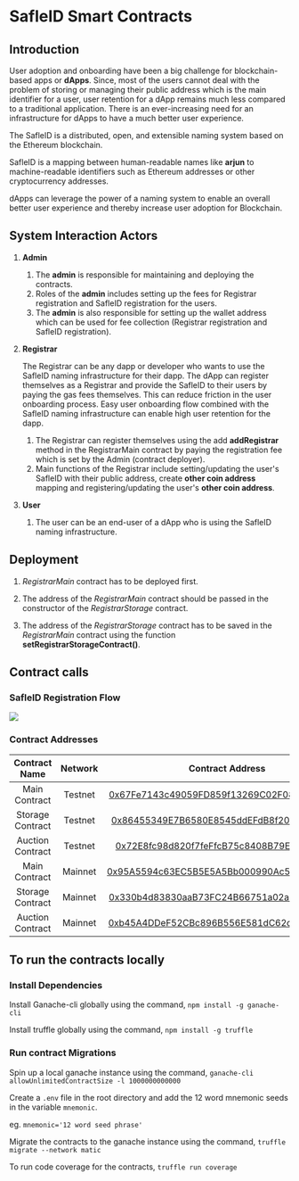 # SafleID Smart Contracts

## Introduction

User adoption and onboarding have been a big challenge for blockchain-based apps or **dApps**.
Since, most of the users cannot deal with the problem of storing or managing their public address which is the main identifier for a user, user retention for a dApp remains much less compared to a traditional application. There is an ever-increasing need for an infrastructure for dApps to have a much better user experience.

The SafleID is a distributed, open, and extensible naming system based on the Ethereum blockchain.

SafleID is a mapping between human-readable names like **arjun** to machine-readable identifiers such as Ethereum addresses or other cryptocurrency addresses.

dApps can leverage the power of a naming system to enable an overall better user experience and thereby increase user adoption for Blockchain.

## System Interaction Actors

1. **Admin**
    1. The **admin** is responsible for maintaining and deploying the contracts.
    2. Roles of the **admin** includes setting up the fees for Registrar registration and SafleID registration for the users.
    3. The **admin** is also responsible for setting up the wallet address which can be used for fee collection (Registrar registration and SafleID registration).
2. **Registrar**

    The Registrar can be any dapp or developer who wants to use the SafleID naming infrastructure for their dapp. The dApp can register themselves as a Registrar and provide the SafleID to their users by paying the gas fees themselves. This can reduce friction in the user onboarding process. Easy user onboarding flow combined with the SafleID naming infrastructure can enable high user retention for the dapp.

    1. The Registrar can register themselves using the add **addRegistrar** method in the RegistrarMain contract by paying the registration fee which is set by the Admin (contract deployer).
    2. Main functions of the Registrar include setting/updating the user's SafleID with their public address, create **other coin address** mapping and registering/updating the user's **other coin address**.
3. **User**
    1. The user can be an end-user of a dApp who is using the SafleID naming infrastructure.
    
## **Deployment**

1. *RegistrarMain* contract has to be deployed first.

2. The address of the *RegistrarMain* contract should be passed in the constructor of the *RegistrarStorage* contract.

3. The address of the *RegistrarStorage* contract has to be saved in the *RegistrarMain* contract using the function **setRegistrarStorageContract()**.

## Contract calls

### SafleID Registration Flow

![](https://s3.us-west-2.amazonaws.com/secure.notion-static.com/12a8e0ae-8cf3-4cc8-a245-2c2dac6918b8/Smart_Contract_Architecture.png?X-Amz-Algorithm=AWS4-HMAC-SHA256&X-Amz-Credential=AKIAT73L2G45O3KS52Y5%2F20210201%2Fus-west-2%2Fs3%2Faws4_request&X-Amz-Date=20210201T140727Z&X-Amz-Expires=86400&X-Amz-Signature=150c11d598ae9452b518d188ef869bde81b3ab63646c6bd91cbe72963588d488&X-Amz-SignedHeaders=host&response-content-disposition=filename%20%3D%22Smart_Contract_Architecture.png%22)

### Contract Addresses

| Contract Name         | Network       | Contract Address                           |
|:---------------------:|:-------------:|:------------------------------------------:|
| Main Contract         | Testnet       | [0x67Fe7143c49059FD859f13269C02F08ABF33d9Aa](https://explorer-mumbai.maticvigil.com/address/0x67Fe7143c49059FD859f13269C02F08ABF33d9Aa/transactions) |
| Storage Contract      | Testnet       | [0x86455349E7B6580E8545ddEFdB8f20b9F475ab1f](https://explorer-mumbai.maticvigil.com/address/0x86455349E7B6580E8545ddEFdB8f20b9F475ab1f/transactions) |
| Auction Contract      | Testnet       | [0x72E8fc98d820f7feFfcB75c8408B79E4f94eaC3b](https://explorer-mumbai.maticvigil.com/address/0x72E8fc98d820f7feFfcB75c8408B79E4f94eaC3b/transactions) |
| Main Contract         | Mainnet       | [0x95A5594c63EC5B5E5A5Bb000990Ac567d90095dB](https://polygonscan.com/tx/0x1e1981ebf6b65af2fc61f60d6d57604b8e386380f6cd8398cd98fdee570ca80e) |
| Storage Contract      | Mainnet       | [0x330b4d83830aaB73FC24B66751a02a6EE693671e](https://polygonscan.com/tx/0x4c44652a8cff8ca59cd6e39ecce16e807e3b461d4520d29b623bbe43769faed2) |
| Auction Contract      | Mainnet       | [0xb45A4DDeF52CBc896B556E581dC62cef306e8A7d](https://polygonscan.com/tx/0xe3c4fb1ded555d0df34c57abfb97c6b85123fec3480e5cd10fbca1f7d44afe69) |

## To run the contracts locally

### Install Dependencies

Install Ganache-cli globally using the command,
```npm install -g ganache-cli```


Install truffle globally using the command,
```npm install -g truffle```


### Run contract Migrations

Spin up a local ganache instance using the command,
```ganache-cli allowUnlimitedContractSize -l 1000000000000```


Create a `.env` file in the root directory and add the 12 word mnemonic seeds in the variable `mnemonic`.

eg. `mnemonic='12 word seed phrase'`


Migrate the contracts to the ganache instance using the command,
```truffle migrate --network matic```


To run code coverage for the contracts,
```truffle run coverage```
